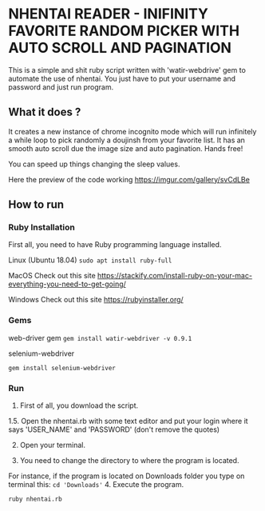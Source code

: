 # NHENTAI READER - INIFINITY FAVORITE RANDOM PICKER WITH AUTO SCROLL AND PAGINATION 

This is a simple and shit ruby script written with 'watir-webdrive' gem to automate the use of nhentai.
You just have to put your username and password and just run program.

## What it does ?
It creates a new instance of chrome incognito mode which will run infinitely a while loop to pick randomly a doujinsh
from your favorite list. It has an smooth auto scroll due the image size and auto pagination. Hands free!

You can speed up things changing the sleep values.

Here the preview of the code working
https://imgur.com/gallery/svCdLBe

## How to run
### Ruby Installation

First all, you need to have Ruby programming language installed.

Linux (Ubuntu 18.04)
`
sudo apt install ruby-full
`

MacOS Check out this site https://stackify.com/install-ruby-on-your-mac-everything-you-need-to-get-going/

Windows Check out this site https://rubyinstaller.org/

### Gems

web-driver gem
`
gem install watir-webdriver -v 0.9.1
`	

selenium-webdriver

`gem install selenium-webdriver
`


### Run
1. First of all, you download the script. 

1.5. Open the nhentai.rb with some text editor and put your login where it says 'USER_NAME' and 'PASSWORD' (don't remove the quotes)

2. Open your terminal.

3. You need to change the directory to where the program is located.

For instance, if the program is located on Downloads folder you type on terminal this:
`
cd 'Downloads'
`
4. Execute the program. 

`
ruby nhentai.rb
`



